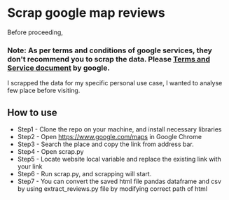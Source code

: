 # Scrap google map reviews

Before proceeding,
### Note: As per terms and conditions of google services, they don't recommend you to scrap the data. Please [Terms and Service document](https://cloud.google.com/maps-platform/terms?hl=en) by google.

I scrapped the data for my specific personal use case, I wanted to analyse few place before visiting.
 
## How to use
- Step1 - Clone the repo on your machine, and install necessary libraries
- Step2 - Open https://www.google.com/maps in Google Chrome
- Step3 - Search the place and copy the link from address bar.
- Step4 - Open scrap.py
- Step5 - Locate website local variable and replace the existing link with your link
- Step6 - Run scrap.py, and scrapping will start.
- Step7 - You can convert the saved html file pandas dataframe and csv by using extract_reviews.py file by modifying correct path of html
